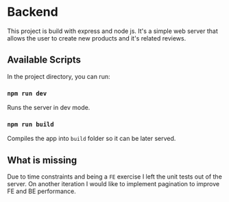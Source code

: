 # Backend

This project is build with express and node js. It's a simple web server that allows the user to create new products and it's related reviews.

## Available Scripts

In the project directory, you can run:

### `npm run dev`

Runs the server in dev mode.

### `npm run build`

Compiles the app into `build` folder so it can be later served.

## What is missing

Due to time constraints and being a `FE` exercise I left the unit tests out of the server.
On another iteration I would like to implement pagination to improve FE and BE performance.
